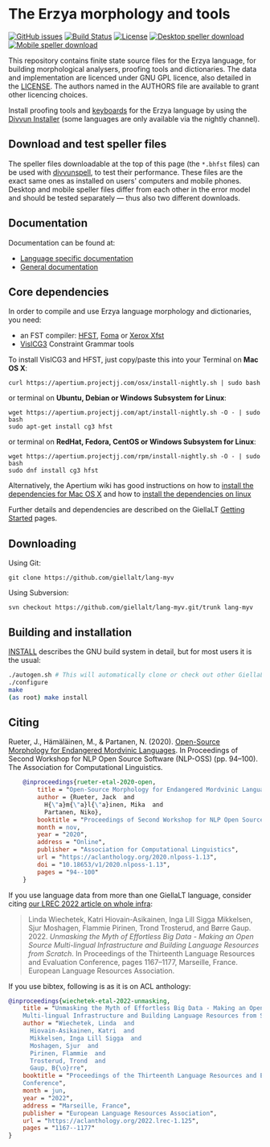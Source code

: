 The Erzya morphology and tools
==========================================

[![GitHub issues](https://img.shields.io/github/issues-raw/giellalt/lang-myv)](https://github.com/giellalt/lang-myv/issues)
[![Build Status](https://divvun-tc.thetc.se/api/github/v1/repository/giellalt/lang-myv/main/badge.svg)](https://github.com/giellalt/lang-myv/actions)
[![License](https://img.shields.io/github/license/giellalt/lang-myv)](https://github.com/giellalt/lang-myv/blob/main/LICENSE)
[![Desktop speller download](https://img.shields.io/badge/download%40latest-desktop--bhfst-brightgreen)](https://pahkat.uit.no/main/download/speller-myv?platform=desktop&channel=nightly)
[![Mobile speller download](https://img.shields.io/badge/download%40latest-mobile--bhfst-brightgreen)](https://pahkat.uit.no/main/download/speller-myv?platform=mbile&channel=nightly)

This repository contains finite state source files for the Erzya language,
for building morphological analysers, proofing tools
and dictionaries. The data and implementation are licenced under GNU GPL
licence, also detailed in the
[LICENSE](https://github.com/giellalt/lang-myv/blob/main/LICENSE). The
authors named in the AUTHORS file are available to grant other licencing
choices.

Install proofing tools and [keyboards](https://github.com/giellalt/keyboard-myv)
for the Erzya language by using the [Divvun Installer](http://divvun.no)
(some languages are only available via the nightly channel).

Download and test speller files
-------------------------------

The speller files downloadable at the top of this page (the `*.bhfst` files) can
be used with [divvunspell](https://github.com/divvun/divvunspell), to test their
performance. These files are the exact same ones as installed on users' computers
and mobile phones. Desktop and mobile speller files differ from each other in the
error model and should be tested separately — thus also two different downloads.

Documentation
-------------

Documentation can be found at:

- [Language specific documentation](https://giellalt.github.io/lang-myv/)
- [General documentation](https://giellalt.github.io/)

Core dependencies
-----------------

In order to compile and use Erzya language morphology and
dictionaries, you need:

- an FST compiler: [HFST](https://github.com/hfst/hfst), [Foma](https://github.com/mhulden/foma) or [Xerox Xfst](https://web.stanford.edu/~laurik/fsmbook/home.html)
- [VislCG3](https://visl.sdu.dk/svn/visl/tools/vislcg3/trunk) Constraint Grammar tools

To install VislCG3 and HFST, just copy/paste this into your Terminal on **Mac OS X**:

```
curl https://apertium.projectjj.com/osx/install-nightly.sh | sudo bash
```

or terminal on **Ubuntu, Debian or Windows Subsystem for Linux**:

```
wget https://apertium.projectjj.com/apt/install-nightly.sh -O - | sudo bash
sudo apt-get install cg3 hfst
```

or terminal on **RedHat, Fedora, CentOS or Windows Subsystem for Linux**:

```
wget https://apertium.projectjj.com/rpm/install-nightly.sh -O - | sudo bash
sudo dnf install cg3 hfst
```

Alternatively, the Apertium wiki has good instructions on how to [install the dependencies for Mac
OS X](https://wiki.apertium.org/wiki/Apertium_on_Mac_OS_X) and how to [install
the dependencies on
linux](https://wiki.apertium.org/wiki/Installation_of_grammar_libraries)

Further details and dependencies are described on the GiellaLT [Getting Started](https://giellalt.uit.no/infra/GettingStarted.html) pages.

Downloading
-----------

Using Git:
```
git clone https://github.com/giellalt/lang-myv
```

Using Subversion:
```
svn checkout https://github.com/giellalt/lang-myv.git/trunk lang-myv
```

Building and installation
-------------------------

[INSTALL](https://github.com/giellalt/lang-myv/blob/main/INSTALL)
describes the GNU build system in detail, but for most users it is the usual:

```sh
./autogen.sh # This will automatically clone or check out other GiellaLT dependencies
./configure
make
(as root) make install
```

## Citing

<!-- Add language specific citation stuff here and to the CITATION.cff -->


Rueter, J., Hämäläinen, M., & Partanen, N. (2020). [Open-Source Morphology for Endangered Mordvinic Languages](https://www.aclweb.org/anthology/2020.nlposs-1.13/). In Proceedings of Second Workshop for NLP Open Source Software (NLP-OSS) (pp. 94–100). The Association for Computational Linguistics.

```bibtex
    @inproceedings{rueter-etal-2020-open,
        title = "Open-Source Morphology for Endangered Mordvinic Languages",
        author = {Rueter, Jack  and
          H{\"a}m{\"a}l{\"a}inen, Mika  and
          Partanen, Niko},
        booktitle = "Proceedings of Second Workshop for NLP Open Source Software (NLP-OSS)",
        month = nov,
        year = "2020",
        address = "Online",
        publisher = "Association for Computational Linguistics",
        url = "https://aclanthology.org/2020.nlposs-1.13",
        doi = "10.18653/v1/2020.nlposs-1.13",
        pages = "94--100"
    }
```

If you use language data from more than one GiellaLT language, consider citing
[our LREC 2022 article on whole
infra](https://aclanthology.org/2022.lrec-1.125/):

> Linda Wiechetek, Katri Hiovain-Asikainen, Inga Lill Sigga Mikkelsen,
  Sjur Moshagen, Flammie Pirinen, Trond Trosterud, and Børre Gaup. 2022.
  *Unmasking the Myth of Effortless Big Data - Making an Open Source
  Multi-lingual Infrastructure and Building Language Resources from Scratch*.
  In Proceedings of the Thirteenth Language Resources and Evaluation Conference,
  pages 1167–1177, Marseille, France. European Language Resources Association.

If you use bibtex, following is as it is on ACL anthology:

```bibtex
@inproceedings{wiechetek-etal-2022-unmasking,
    title = "Unmasking the Myth of Effortless Big Data - Making an Open Source
    Multi-lingual Infrastructure and Building Language Resources from Scratch",
    author = "Wiechetek, Linda  and
      Hiovain-Asikainen, Katri  and
      Mikkelsen, Inga Lill Sigga  and
      Moshagen, Sjur  and
      Pirinen, Flammie  and
      Trosterud, Trond  and
      Gaup, B{\o}rre",
    booktitle = "Proceedings of the Thirteenth Language Resources and Evaluation
    Conference",
    month = jun,
    year = "2022",
    address = "Marseille, France",
    publisher = "European Language Resources Association",
    url = "https://aclanthology.org/2022.lrec-1.125",
    pages = "1167--1177"
}
```
